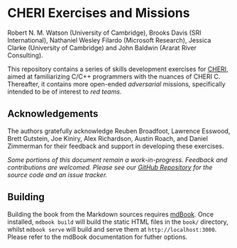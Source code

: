 <!-- ANCHOR: cover -->

# CHERI Exercises and Missions

Robert N. M. Watson (University of Cambridge),
Brooks Davis (SRI International),
Nathaniel Wesley Filardo (Microsoft Research),
Jessica Clarke (University of Cambridge) and
John Baldwin (Ararat River Consulting).

This repository contains a series of skills development exercises for
[CHERI](http://cheri-cpu.org), aimed at familiarizing C/C++ programmers with the
nuances of CHERI C.  Thereafter, it contains more open-ended *adversarial*
missions, specifically intended to be of interest to *red teams*.

## Acknowledgements

The authors gratefully acknowledge Reuben Broadfoot, Lawrence Esswood, Brett
Gutstein, Joe Kiniry, Alex Richardson, Austin Roach, and Daniel Zimmerman for
their feedback and support in developing these exercises.

*Some portions of this document remain a work-in-progress.  Feedback and
contributions are welcomed.  Please see our [GitHub
Repository](https://github.com/CTSRD-CHERI/cheri-exercises) for the source
code and an issue tracker.*

<!-- ANCHOR_END: cover -->

## Building

Building the book from the Markdown sources requires
[mdBook](https://github.com/rust-lang/mdBook). Once installed, `mdbook build`
will build the static HTML files in the `book/` directory, whilst `mdbook
serve` will build and serve them at `http://localhost:3000`. Please refer to
the mdBook documentation for futher options.
